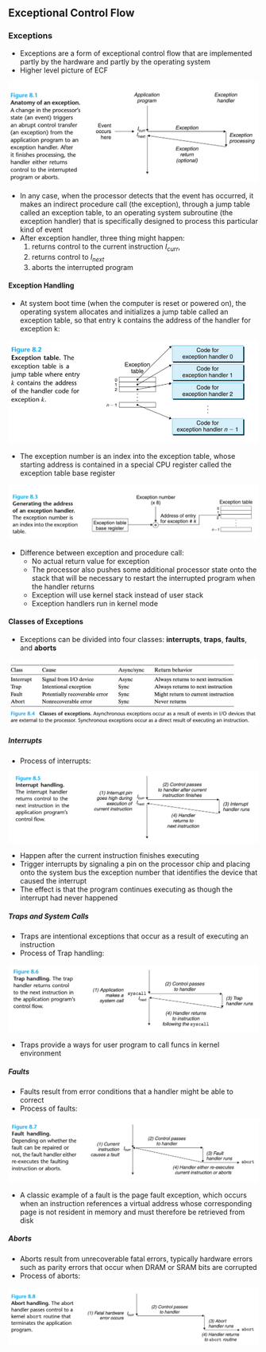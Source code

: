 ## Exceptional Control Flow

### Exceptions

- Exceptions are a form of exceptional control flow that are implemented partly by the hardware and partly by the operating system
- Higher level picture of ECF

![](./anatomy_of_an_exception.png)

- In any case, when the processor detects that the event has occurred, it makes an indirect procedure call (the exception), through a jump table called an exception table, to an operating system subroutine (the exception handler) that is specifically designed to process this particular kind of event
- After exception handler, three thing might happen:
  1. returns control to the current instruction $I_{curr}$,
  2. returns control to $I_{next}$
  3. aborts the interrupted program

#### Exception Handling

- At system boot time (when the computer is reset or powered on), the operating system allocates and initializes a jump table called an exception table, so that
entry k contains the address of the handler for exception k:

![](./exception_table.png)

- The exception number is an index into the exception table, whose starting address is contained in a special CPU register called the exception table base register

![](./generating_the_address_of_an_exception_handler.png)

- Difference between exception and procedure call:
  - No actual return value for exception
  - The processor also pushes some additional processor state onto the stack that will be necessary to restart the interrupted program when the handler returns
  - Exception will use kernel stack instead of user stack
  - Exception handlers run in kernel mode


#### Classes of Exceptions

- Exceptions can be divided into four classes: **interrupts**, **traps**, **faults**, and **aborts**

![](./classes_of_exceptions.png)

##### Interrupts

- Process of interrupts:

![](./interrupt_handling.png)

- Happen after the current instruction finishes executing
- Trigger interrupts by signaling a pin on the processor chip and placing onto the system bus the exception number that identifies the device that caused the interrupt
- The effect is that the program continues executing as though the interrupt had never happened

##### Traps and System Calls

- Traps are intentional exceptions that occur as a result of executing an instruction
- Process of Trap handling:

![](./trap_handling.png)

- Traps provide a ways for user program to call funcs in kernel environment

##### Faults

- Faults result from error conditions that a handler might be able to correct
- Process of faults:

![](./fault_handling.png)


- A classic example of a fault is the page fault exception, which occurs when an instruction references a virtual address whose corresponding page is not resident in memory and must therefore be retrieved from disk

##### Aborts

- Aborts result from unrecoverable fatal errors, typically hardware errors such as parity errors that occur when DRAM or SRAM bits are corrupted
- Process of aborts:

![](./abort_handling.png)


